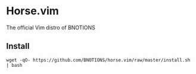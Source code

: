 Horse.vim
=========

The official Vim distro of BNOTIONS


Install
-------

```
wget -qO- https://github.com/BNOTIONS/horse.vim/raw/master/install.sh | bash
```
